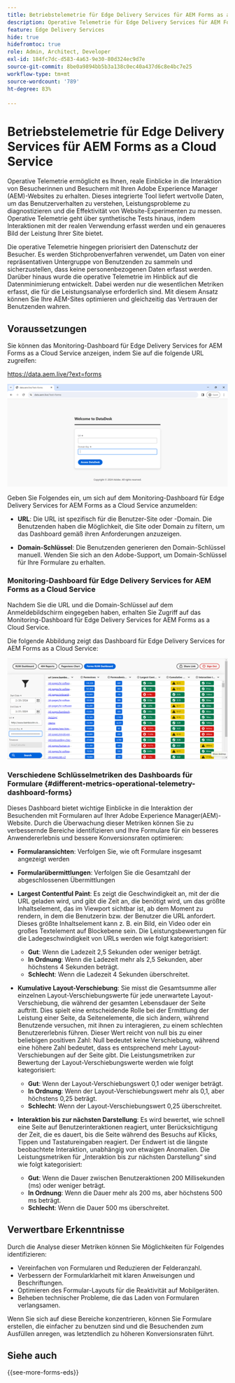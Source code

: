 ```yaml
---
title: Betriebstelemetrie für Edge Delivery Services für AEM Forms as a Cloud Service
description: Operative Telemetrie für Edge Delivery Services für AEM Forms as a Cloud Service umfasst die fortlaufende Verfolgung und Analyse von Benutzerinteraktionen mit Formularen.
feature: Edge Delivery Services
hide: true
hidefromtoc: true
role: Admin, Architect, Developer
exl-id: 184fc7dc-d583-4a63-9e30-80d324ec9d7e
source-git-commit: 8be0a9894bb5b3a138c0ec40a437d6c8e4bc7e25
workflow-type: tm+mt
source-wordcount: '789'
ht-degree: 83%

---
```


# Betriebstelemetrie für Edge Delivery Services für AEM Forms as a Cloud Service

Operative Telemetrie ermöglicht es Ihnen, reale Einblicke in die Interaktion von Besucherinnen und Besuchern mit Ihren Adobe Experience Manager (AEM)-Websites zu erhalten. Dieses integrierte Tool liefert wertvolle Daten, um das Benutzerverhalten zu verstehen, Leistungsprobleme zu diagnostizieren und die Effektivität von Website-Experimenten zu messen. Operative Telemetrie geht über synthetische Tests hinaus, indem Interaktionen mit der realen Verwendung erfasst werden und ein genaueres Bild der Leistung Ihrer Site bietet.

Die operative Telemetrie hingegen priorisiert den Datenschutz der Besucher. Es werden Stichprobenverfahren verwendet, um Daten von einer repräsentativen Untergruppe von Benutzenden zu sammeln und sicherzustellen, dass keine personenbezogenen Daten erfasst werden. Darüber hinaus wurde die operative Telemetrie im Hinblick auf die Datenminimierung entwickelt. Dabei werden nur die wesentlichen Metriken erfasst, die für die Leistungsanalyse erforderlich sind. Mit diesem Ansatz können Sie Ihre AEM-Sites optimieren und gleichzeitig das Vertrauen der Benutzenden wahren.


## Voraussetzungen

Sie können das Monitoring-Dashboard für Edge Delivery Services for AEM Forms as a Cloud Service anzeigen, indem Sie auf die folgende URL zugreifen:

https://data.aem.live/?ext=forms

![Anmeldebildschirm für die operative Telemetrie für Edge Delivery Services für Forms](/help/edge/assets/rum-login-screen.png)

Geben Sie Folgendes ein, um sich auf dem Monitoring-Dashboard für Edge Delivery Services for AEM Forms as a Cloud Service anzumelden:

* **URL**: Die URL ist spezifisch für die Benutzer-Site oder -Domain. Die Benutzenden haben die Möglichkeit, die Site oder Domain zu filtern, um das Dashboard gemäß ihren Anforderungen anzuzeigen.

* **Domain-Schlüssel**: Die Benutzenden generieren den Domain-Schlüssel manuell. Wenden Sie sich an den Adobe-Support, um Domain-Schlüssel für Ihre Formulare zu erhalten.

### Monitoring-Dashboard für Edge Delivery Services for AEM Forms as a Cloud Service

Nachdem Sie die URL und die Domain-Schlüssel auf dem Anmeldebildschirm eingegeben haben, erhalten Sie Zugriff auf das Monitoring-Dashboard für Edge Delivery Services for AEM Forms as a Cloud Service.

Die folgende Abbildung zeigt das Dashboard für Edge Delivery Services for AEM Forms as a Cloud Service:

![Betriebsfernmessung Forms Dashboard](/help/edge/assets/rum-forms-dashboard.png)

### Verschiedene Schlüsselmetriken des Dashboards für Formulare {#different-metrics-operational-telemetry-dashboard-forms}

Dieses Dashboard bietet wichtige Einblicke in die Interaktion der Besuchenden mit Formularen auf Ihrer Adobe Experience Manager(AEM)-Website. Durch die Überwachung dieser Metriken können Sie zu verbessernde Bereiche identifizieren und Ihre Formulare für ein besseres Anwendererlebnis und bessere Konversionsraten optimieren:

* **Formularansichten**: Verfolgen Sie, wie oft Formulare insgesamt angezeigt werden
* **Formularübermittlungen**: Verfolgen Sie die Gesamtzahl der abgeschlossenen Übermittlungen

* **Largest Contentful Paint**: Es zeigt die Geschwindigkeit an, mit der die URL geladen wird, und gibt die Zeit an, die benötigt wird, um das größte Inhaltselement, das im Viewport sichtbar ist, ab dem Moment zu rendern, in dem die Benutzerin bzw. der Benutzer die URL anfordert. Dieses größte Inhaltselement kann z. B. ein Bild, ein Video oder ein großes Textelement auf Blockebene sein. Die Leistungsbewertungen für die Ladegeschwindigkeit von URLs werden wie folgt kategorisiert:
   * **Gut**: Wenn die Ladezeit 2,5 Sekunden oder weniger beträgt.
   * **In Ordnung**: Wenn die Ladezeit mehr als 2,5 Sekunden, aber höchstens 4 Sekunden beträgt.
   * **Schlecht**: Wenn die Ladezeit 4 Sekunden überschreitet.

* **Kumulative Layout-Verschiebung**: Sie misst die Gesamtsumme aller einzelnen Layout-Verschiebungswerte für jede unerwartete Layout-Verschiebung, die während der gesamten Lebensdauer der Seite auftritt. Dies spielt eine entscheidende Rolle bei der Ermittlung der Leistung einer Seite, da Seitenelemente, die sich ändern, während Benutzende versuchen, mit ihnen zu interagieren, zu einem schlechten Benutzererlebnis führen. Dieser Wert reicht von null bis zu einer beliebigen positiven Zahl: Null bedeutet keine Verschiebung, während eine höhere Zahl bedeutet, dass es entsprechend mehr Layout-Verschiebungen auf der Seite gibt. Die Leistungsmetriken zur Bewertung der Layout-Verschiebungswerte werden wie folgt kategorisiert:

   * **Gut**: Wenn der Layout-Verschiebungswert 0,1 oder weniger beträgt.
   * **In Ordnung**: Wenn der Layout-Verschiebungswert mehr als 0,1, aber höchstens 0,25 beträgt.
   * **Schlecht**: Wenn der Layout-Verschiebungswert 0,25 überschreitet.

* **Interaktion bis zur nächsten Darstellung**: Es wird bewertet, wie schnell eine Seite auf Benutzerinteraktionen reagiert, unter Berücksichtigung der Zeit, die es dauert, bis die Seite während des Besuchs auf Klicks, Tippen und Tastatureingaben reagiert. Der Endwert ist die längste beobachtete Interaktion, unabhängig von etwaigen Anomalien. Die Leistungsmetriken für „Interaktion bis zur nächsten Darstellung“ sind wie folgt kategorisiert:
   * **Gut**: Wenn die Dauer zwischen Benutzeraktionen 200 Millisekunden (ms) oder weniger beträgt.
   * **In Ordnung**: Wenn die Dauer mehr als 200 ms, aber höchstens 500 ms beträgt.
   * **Schlecht**: Wenn die Dauer 500 ms überschreitet.

## Verwertbare Erkenntnisse

Durch die Analyse dieser Metriken können Sie Möglichkeiten für Folgendes identifizieren:

* Vereinfachen von Formularen und Reduzieren der Felderanzahl.
* Verbessern der Formularklarheit mit klaren Anweisungen und Beschriftungen.
* Optimieren des Formular-Layouts für die Reaktivität auf Mobilgeräten.
* Beheben technischer Probleme, die das Laden von Formularen verlangsamen.

Wenn Sie sich auf diese Bereiche konzentrieren, können Sie Formulare erstellen, die einfacher zu benutzen sind und die Besuchenden zum Ausfüllen anregen, was letztendlich zu höheren Konversionsraten führt.

## Siehe auch

{{see-more-forms-eds}}
